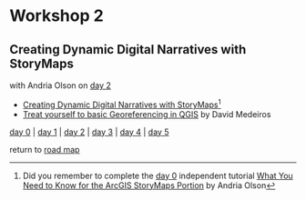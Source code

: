# Workshop 2  
## Creating Dynamic Digital Narratives with StoryMaps   
with Andria Olson on [day 2](../day2.md)  

- [Creating Dynamic Digital Narratives with StoryMaps](https://storymaps.arcgis.com/stories/d15f1045ffcb4fdea7672d1cafafdc12)[^1]  
- [ Treat yourself to basic Georeferencing in QGIS](https://storymaps.arcgis.com/stories/e8d1d13ca8894643970f315d16010ee9) by David Medeiros


[^1]: Did you remember to complete the [day 0](../day0.md) independent tutorial [What You Need to Know for the ArcGIS StoryMaps Portion](https://storymaps.arcgis.com/stories/9781012567c44f74b049dacfcf93f070) by Andria Olson 

[day 0](../day0.md) | [day 1](../day1.md) | [day 2](../day2.md) | [day 3](../day3.md) | [day 4](../day4.md) | [day 5](../day5.md)  

return to [road map](../road_map.md)
